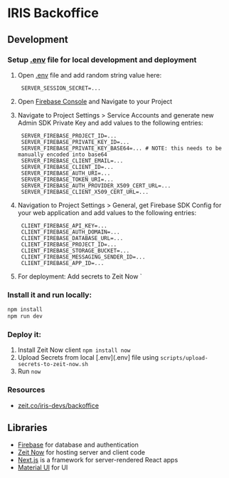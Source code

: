 # IRIS Backoffice

## Development

### Setup [.env](.env) file for local development and deployment

1. Open [.env](.env) file and add random string value here:

        SERVER_SESSION_SECRET=...

2. Open [Firebase Console](https://console.firebase.google.com/) and Navigate to your Project
3. Navigate to Project Settings > Service Accounts and generate new Admin SDK Private Key and add values to the following entries:

        SERVER_FIREBASE_PROJECT_ID=...
        SERVER_FIREBASE_PRIVATE_KEY_ID=...
        SERVER_FIREBASE_PRIVATE_KEY_BASE64=... # NOTE: this needs to be manually encoded into base64
        SERVER_FIREBASE_CLIENT_EMAIL=...
        SERVER_FIREBASE_CLIENT_ID=...
        SERVER_FIREBASE_AUTH_URI=...
        SERVER_FIREBASE_TOKEN_URI=...
        SERVER_FIREBASE_AUTH_PROVIDER_X509_CERT_URL=...
        SERVER_FIREBASE_CLIENT_X509_CERT_URL=...

4. Navigation to Project Settings > General, get Firebase SDK Config for your web application and add values to the following entries:

        CLIENT_FIREBASE_API_KEY=...
        CLIENT_FIREBASE_AUTH_DOMAIN=...
        CLIENT_FIREBASE_DATABASE_URL=...
        CLIENT_FIREBASE_PROJECT_ID=...
        CLIENT_FIREBASE_STORAGE_BUCKET=...
        CLIENT_FIREBASE_MESSAGING_SENDER_ID=...
        CLIENT_FIREBASE_APP_ID=...

4. For deployment: Add secrets to Zeit Now `

### Install it and run locally:

```sh
npm install
npm run dev
```

### Deploy it:

1. Install Zeit Now client `npm install now`
2. Upload Secrets from local [.env](.env] file using `scripts/upload-secrets-to-zeit-now.sh`
3. Run `now`

### Resources

- [zeit.co/iris-devs/backoffice](https://zeit.co/iris-devs/backoffice)

## Libraries

- [Firebase](https://firebase.google.com/) for database and authentication
- [Zeit Now](https://zeit.co/) for hosting server and client code
- [Next.js](https://github.com/zeit/next.js) is a framework for server-rendered React apps
- [Material UI](https://github.com/mui-org/material-ui) for UI
